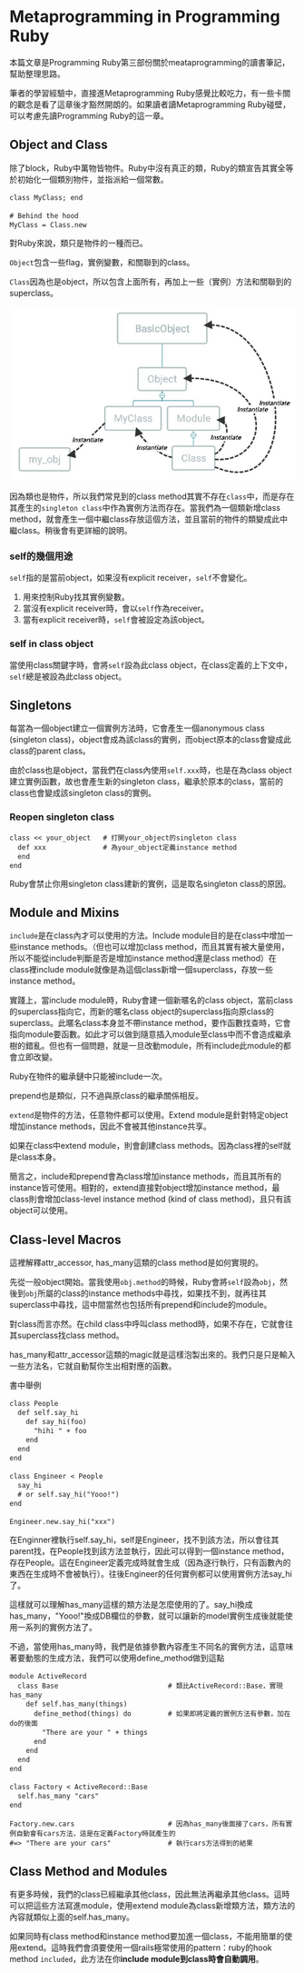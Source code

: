 

# Metaprogramming in Programming Ruby

本篇文章是Programming Ruby第三部份關於meataprogramming的讀書筆記，幫助整理思路。

筆者的學習經驗中，直接進Metaprogramming Ruby感覺比較吃力，有一些卡關的觀念是看了這章後才豁然開朗的。如果讀者讀Metaprogramming Ruby碰壁，可以考慮先讀Programming Ruby的這一章。

## Object and Class

除了block，Ruby中萬物皆物件。Ruby中沒有真正的類，Ruby的類宣告其實全等於初始化一個類別物件，並指派給一個常數。

```
class MyClass; end

# Behind the hood
MyClass = Class.new
```

對Ruby來說，類只是物件的一種而已。

`Object`包含一些flag，實例變數，和關聯到的class。

`Class`因為也是object，所以包含上面所有，再加上一些（實例）方法和關聯到的superclass。

![](../images/metaprogramming-ruby-1.jpg)

因為類也是物件，所以我們常見到的class method其實不存在`class`中，而是存在其產生的`singleton class`中作為實例方法而存在。當我們為一個類新增class method，就會產生一個中繼class存放這個方法，並且當前的物件的類變成此中繼class。稍後會有更詳細的說明。

### self的幾個用途

`self`指的是當前object，如果沒有explicit receiver，`self`不會變化。

1. 用來控制Ruby找其實例變數。
2. 當沒有explicit receiver時，會以`self`作為receiver。
3. 當有explicit receiver時，`self`會被設定為該object。

### self in class object

當使用class關鍵字時，會將`self`設為此class object，在class定義的上下文中，`self`總是被設為此class object。

## Singletons

每當為一個object建立一個實例方法時，它會產生一個anonymous class (singleton class)，object會成為該class的實例，而object原本的class會變成此class的parent class。

由於class也是object，當我們在class內使用`self.xxx`時，也是在為class object建立實例函數，故也會產生新的singleton class，繼承於原本的class，當前的class也會變成該singleton class的實例。

### Reopen singleton class
```
class << your_object   # 打開your_object的singleton class
  def xxx              # 為your_object定義instance method
  end
end
```
Ruby會禁止你用singleton class建新的實例，這是取名singleton class的原因。

## Module and Mixins

`include`是在class內才可以使用的方法。Include module目的是在class中增加一些instance methods。（但也可以增加class method，而且其實有被大量使用，所以不能從include判斷是否是增加instance method還是class method）在class裡include module就像是為這個class新增一個superclass，存放一些instance method。

實踐上，當include module時，Ruby會建一個新暱名的class object，當前class的superclass指向它，而新的暱名class object的superclass指向原class的superclass。此暱名class本身並不帶instance method，要作函數找查時，它會指向module要函數。如此才可以做到隨意插入module至class中而不會造成繼承樹的錯亂。但也有一個問題，就是一旦改動module，所有include此module的都會立即改變。

Ruby在物件的繼承鏈中只能被include一次。

prepend也是類似，只不過與原class的繼承關係相反。

`extend`是物件的方法，任意物件都可以使用。Extend module是針對特定object增加instance methods，因此不會被其他instance共享。

如果在class中extend module，則會創建class methods。因為class裡的self就是class本身。

簡言之，include和prepend會為class增加instance methods，而且其所有的instance皆可使用。相對的，extend直接對object增加instance method，最class則會增加class-level instance method (kind of class method)，且只有該object可以使用。

## Class-level Macros

這裡解釋attr_accessor, has_many這類的class method是如何實現的。

先從一般object開始。當我使用`obj.method`的時候，Ruby會將`self`設為`obj`，然後到`obj`所屬的class的instance methods中尋找，如果找不到，就再往其superclass中尋找，這中間當然也包括所有prepend和include的module。

對class而言亦然。在child class中呼叫class method時，如果不存在，它就會往其superclass找class method。

has_many和attr_accessor這類的magic就是這樣泡製出來的。我們只是只是輸入一些方法名，它就自動幫你生出相對應的函數。

書中舉例

```
class People
  def self.say_hi
    def say_hi(foo)
      "hihi " + foo
    end
  end
end

class Engineer < People
  say_hi
  # or self.say_hi("Yooo!")
end

Engineer.new.say_hi("xxx")
```

在Enginner裡執行self.say_hi，self是Engineer，找不到該方法，所以會往其parent找，在People找到該方法並執行，因此可以得到一個instance method，存在People。這在Engineer定義完成時就會生成（因為逐行執行，只有函數內的東西在生成時不會被執行）。往後Engineer的任何實例都可以使用實例方法say_hi了。

這樣就可以理解has_many這樣的類方法是怎麼使用的了。say_hi換成has_many，"Yooo!"換成DB欄位的參數，就可以讓新的model實例生成後就能使用一系列的實例方法了。

不過，當使用has_many時，我們是依據參數內容產生不同名的實例方法，這意味著要動態的生成方法，我們可以使用define_method做到這點

```
module ActiveRecord
  class Base                           # 類比ActiveRecord::Base，實現has_many
    def self.has_many(things)
      define_method(things) do         # 如果即將定義的實例方法有參數，加在do的後面
        "There are your " + things
      end
    end
  end
end

class Factory < ActiveRecord::Base
  self.has_many "cars"
end

Factory.new.cars                       # 因為has_many後面接了cars，所有實例自動會有cars方法，這是在定義Factory時就產生的
#=> "There are your cars"              # 執行cars方法得到的結果
```
## Class Method and Modules

有更多時候，我們的class已經繼承其他class，因此無法再繼承其他class。這時可以把這些方法寫進module，使用extend module為class新增類方法，類方法的內容就類似上面的self.has_many。

如果同時有class method和instance method要加進一個class，不能用簡單的使用extend。這時我們會須要使用一個rails極常使用的pattern：ruby的hook method `included`，此方法在你**include module到class時會自動調用**。



